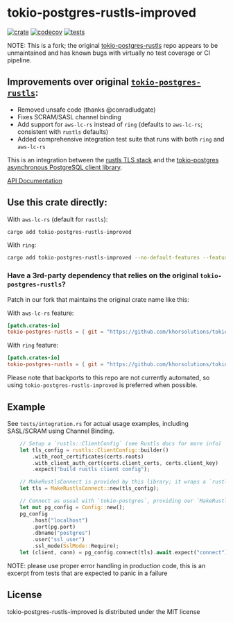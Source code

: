 # tokio-postgres-rustls-improved

[![crate](https://img.shields.io/crates/v/tokio-postgres-rustls-improved.svg)](https://crates.io/crates/tokio-postgres-rustls-improved/)
[![codecov](https://codecov.io/gh/khorsolutions/tokio-postgres-rustls-improved/graph/badge.svg?token=8ZYN7O2K5V)](https://codecov.io/gh/khorsolutions/tokio-postgres-rustls-improved)
[![tests](https://github.com/khorsolutions/tokio-postgres-rustls-improved/actions/workflows/test.yml/badge.svg)](https://github.com/khorsolutions/tokio-postgres-rustls-improved/actions/workflows/test.yml)

NOTE: This is a fork; the original [tokio-postgres-rustls](https://github.com/jbg/tokio-postgres-rustls) repo appears to be unmaintained and has known bugs with virtually no test coverage or CI pipeline.

## Improvements over original [`tokio-postgres-rustls`](https://github.com/jbg/tokio-postgres-rustls):

- Removed unsafe code (thanks @conradludgate)
- Fixes SCRAM/SASL channel binding
- Add support for `aws-lc-rs` instead of `ring` (defaults to `aws-lc-rs`; consistent with `rustls` defaults)
- Added comprehensive integration test suite that runs with both `ring` and `aws-lc-rs`

This is an integration between the [rustls TLS stack](https://github.com/ctz/rustls)
and the [tokio-postgres asynchronous PostgreSQL client library](https://github.com/sfackler/rust-postgres).

[API Documentation](https://docs.rs/tokio-postgres-rustls-improved/)

## Use this crate directly:

With `aws-lc-rs` (default for `rustls`):

```sh
cargo add tokio-postgres-rustls-improved
```

With `ring`:

```sh
cargo add tokio-postgres-rustls-improved --no-default-features --features ring
```

### Have a 3rd-party dependency that relies on the original `tokio-postgres-rustls`?

Patch in our fork that maintains the original crate name like this:

With `aws-lc-rs` feature:
```toml
[patch.crates-io]
tokio-postgres-rustls = { git = "https://github.com/khorsolutions/tokio-postgres-rustls-patch.git", tag = "aws-lc-rs" }
```

With `ring` feature:
```toml
[patch.crates-io]
tokio-postgres-rustls = { git = "https://github.com/khorsolutions/tokio-postgres-rustls-patch.git", tag = "ring" }
```

Please note that backports to this repo are not currently automated, so using `tokio-postgres-rustls-improved` is preferred when possible.

## Example

See `tests/integration.rs` for actual usage examples, including SASL/SCRAM using Channel Binding.

```rust
    // Setup a `rustls::ClientConfig` (see Rustls docs for more info)
    let tls_config = rustls::ClientConfig::builder()
        .with_root_certificates(certs.roots)
        .with_client_auth_cert(certs.client_certs, certs.client_key)
        .expect("build rustls client config");

    // MakeRustlsConnect is provided by this library; it wraps a `rustls::CLientConfig`
    let tls = MakeRustlsConnect::new(tls_config);

    // Connect as usual with `tokio-postgres`, providing our `MakeRustlsConnect` as the `tls` arg
    let mut pg_config = Config::new();
    pg_config
        .host("localhost")
        .port(pg.port)
        .dbname("postgres")
        .user("ssl_user")
        .ssl_mode(SslMode::Require);
    let (client, conn) = pg_config.connect(tls).await.expect("connect");
```

NOTE: please use proper error handling in production code, this is an excerpt from tests that are expected to panic in a failure

## License

tokio-postgres-rustls-improved is distributed under the MIT license
